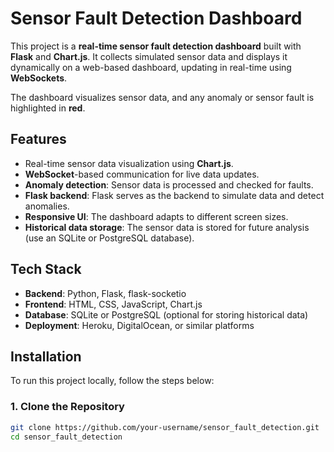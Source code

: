 # **Sensor Fault Detection Dashboard**

This project is a **real-time sensor fault detection dashboard** built with **Flask** and **Chart.js**. It collects simulated sensor data and displays it dynamically on a web-based dashboard, updating in real-time using **WebSockets**.

The dashboard visualizes sensor data, and any anomaly or sensor fault is highlighted in **red**.

## **Features**

- Real-time sensor data visualization using **Chart.js**.
- **WebSocket**-based communication for live data updates.
- **Anomaly detection**: Sensor data is processed and checked for faults.
- **Flask backend**: Flask serves as the backend to simulate data and detect anomalies.
- **Responsive UI**: The dashboard adapts to different screen sizes.
- **Historical data storage**: The sensor data is stored for future analysis (use an SQLite or PostgreSQL database).

## **Tech Stack**

- **Backend**: Python, Flask, flask-socketio
- **Frontend**: HTML, CSS, JavaScript, Chart.js
- **Database**: SQLite or PostgreSQL (optional for storing historical data)
- **Deployment**: Heroku, DigitalOcean, or similar platforms

## **Installation**

To run this project locally, follow the steps below:

### **1. Clone the Repository**

```bash
git clone https://github.com/your-username/sensor_fault_detection.git
cd sensor_fault_detection
